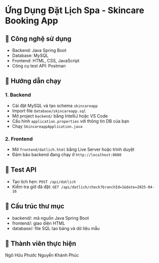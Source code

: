 # Ứng Dụng Đặt Lịch Spa - Skincare Booking App

## 🔧 Công nghệ sử dụng
- Backend: Java Spring Boot
- Database: MySQL
- Frontend: HTML, CSS, JavaScript
- Công cụ test API: Postman

## 🚀 Hướng dẫn chạy
### 1. Backend
- Cài đặt MySQL và tạo schema `skincareapp`
- Import file `database/skincareapp.sql`
- Mở project `backend/` bằng IntelliJ hoặc VS Code
- Cấu hình `application.properties` với thông tin DB của bạn
- Chạy `SkincareappApplication.java`

### 2. Frontend
- Mở `frontend/datlich.html` bằng Live Server hoặc trình duyệt
- Đảm bảo backend đang chạy ở `http://localhost:8080`

## 🧪 Test API
- Tạo lịch hẹn: `POST /api/datlich`
- Kiểm tra giờ đã đặt: `GET /api/datlich/check?branchId=1&date=2025-04-16`

## 📂 Cấu trúc thư mục
- backend/: mã nguồn Java Spring Boot
- frontend/: giao diện HTML
- database/: file SQL tạo bảng và dữ liệu mẫu

## 👤 Thành viên thực hiện
Ngô Hữu Phước 
Nguyễn Khánh Phúc
